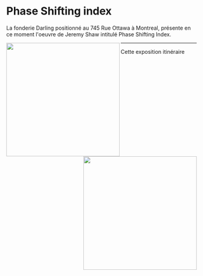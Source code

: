 # Phase Shifting index
La fonderie Darling positionné au 745 Rue Ottawa à Montreal, présente en ce moment l'oeuvre de Jeremy Shaw intitulé Phase Shifting Index.

<img align="left" width="300" src="media/pamphlet_oeuvre.JPG">
<img align="right" width="300" src="media/entree_fonderie.JPG">  


----

Cette exposition itinéraire 
